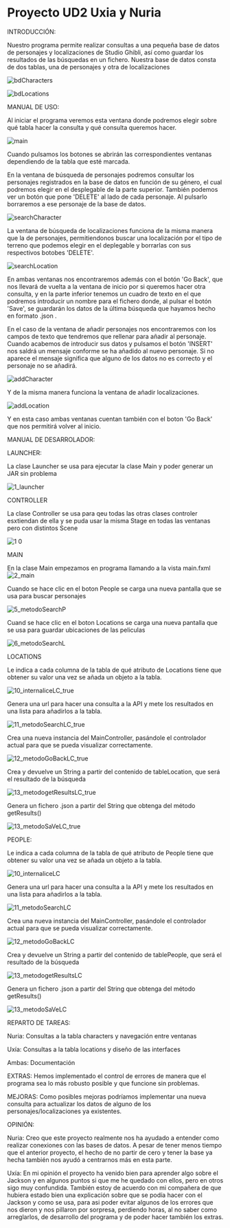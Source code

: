# Proyecto UD2 Uxia y Nuria

INTRODUCCIÓN:

Nuestro programa permite realizar consultas a una pequeña base de datos de personajes y localizaciones de Studio Ghibli, así como guardar los resultados de las búsquedas en un fichero. Nuestra base de datos consta de dos tablas, una de personajes y otra de localizaciones

![bdCharacters](https://user-images.githubusercontent.com/105040658/200899023-06c4885d-9486-4b02-9c42-02257fd87f28.PNG)

![bdLocations](https://user-images.githubusercontent.com/105040658/200899041-24b47e44-362d-4b0a-a87e-2bbb14415780.PNG)


MANUAL DE USO:

Al iniciar el programa veremos esta ventana donde podremos elegir sobre qué tabla hacer la consulta y qué consulta queremos hacer.

![main](https://user-images.githubusercontent.com/105040658/200899812-618a1ea1-f385-464b-be4b-6ac285fe387d.PNG)

Cuando pulsamos los botones se abrirán las correspondientes ventanas dependiendo de la tabla que esté marcada.

En la ventana de búsqueda de personajes podremos consultar los personajes registrados en la base de datos en función de su género, el cual podremos elegir en el desplegable de la parte superior. También podemos ver un botón que pone 'DELETE' al lado de cada personaje. Al pulsarlo borraremos a ese personaje de la base de datos.

![searchCharacter](https://user-images.githubusercontent.com/105040658/200900412-60a8f915-fe42-4101-9907-adebd6a8e832.PNG)

La ventana de búsqueda de localizaciones funciona de la misma manera que la de personajes, permitiendonos buscar una localización por el tipo de terreno que podemos elegir en el deplegable y borrarlas con sus respectivos botobes 'DELETE'.

![searchLocation](https://user-images.githubusercontent.com/105040658/200901215-d54aa39e-d159-40f7-bb8d-b940ca237bca.PNG)

En ambas ventanas nos encontraremos además con el botón 'Go Back', que nos llevará de vuelta a la ventana de inicio por si queremos hacer otra consulta, y en la parte inferior tenemos un cuadro de texto en el que podremos introducir un nombre para el fichero donde, al pulsar el botón 'Save', se guardarán los datos de la última búsqueda que hayamos hecho en formato .json .

En el caso de la ventana de añadir personajes nos encontraremos con los campos de texto que tendremos que rellenar para añadir al personaje. Cuando acabemos de introducir sus datos y pulsamos el botón 'INSERT' nos saldrá un mensaje conforme se ha añadido al nuevo personaje. Si no aparece el mensaje significa que alguno de los datos no es correcto y el personaje no se añadirá.

![addCharacter](https://user-images.githubusercontent.com/105040658/200902013-a5ae1cef-b2ba-4c19-aa91-72121e329751.PNG)

Y de la misma manera funciona la ventana de añadir localizaciones.

![addLocation](https://user-images.githubusercontent.com/105040658/200902160-adb66ef5-4f62-4ad1-8d57-c3f61b8d83d7.PNG)

Y en esta caso ambas ventanas cuentan también con el boton 'Go Back' que nos permitirá volver al inicio.


MANUAL DE DESARROLADOR:

LAUNCHER:

La clase Launcher se usa para ejecutar la clase Main y poder generar un JAR sin problema

![1_launcher](https://user-images.githubusercontent.com/105040856/195914482-1dc6a25f-b6d8-419b-99f6-66f7ea49f00e.PNG)

CONTROLLER

La clase Controller se usa para qeu todas las otras clases controler esxtiendan de ella y se puda usar la misma Stage en todas las ventanas pero con distintos Scene

![1 0](https://user-images.githubusercontent.com/105040856/195914358-bc647d75-4b69-47f1-9c62-b593969e253c.PNG)

MAIN

En la clase Main empezamos en programa llamando a la vista main.fxml
![2_main](https://user-images.githubusercontent.com/105040856/195914594-a5e70ceb-82aa-4000-bcd7-88fccbf2c6b6.PNG)

Cuando se hace clic en el boton People se carga una nueva pantalla que se usa para buscar personajes

![5_metodoSearchP](https://user-images.githubusercontent.com/105040856/195914700-c16229a0-379c-4c17-a155-8c1ef10d9d9c.PNG)


Cuand se hace clic en el boton Locations se carga una nueva pantalla que se usa para guardar ubicaciones de las peliculas

![6_metodoSearchL](https://user-images.githubusercontent.com/105040856/195914739-ad857406-6a51-411c-81c3-acad809cdca8.PNG)

LOCATIONS

Le indica a cada columna de la tabla de qué atributo de Locations tiene que obtener su valor una vez se añada un objeto a la tabla.

![10_internaliceLC_true](https://user-images.githubusercontent.com/105040856/195915014-8bc1c23c-7a30-4c4d-88aa-b22a95daf5d1.PNG)

Genera una url para hacer una consulta a la API y mete los resultados en una lista para añadirlos a la tabla.

![11_metodoSearchLC_true](https://user-images.githubusercontent.com/105040856/195915029-601f9e3f-1e3c-44fc-bc41-70846fb4df16.PNG)

Crea una nueva instancia del MainController, pasándole el controlador actual para que se pueda visualizar correctamente.

![12_metodoGoBackLC_true](https://user-images.githubusercontent.com/105040856/195915046-58a2e955-379a-4a1b-a559-027870699a01.PNG)

Crea y devuelve un String a partir del contenido de tableLocation, que será el resultado de la búsqueda

![13_metodogetResultsLC_true](https://user-images.githubusercontent.com/105040856/195915064-3a84c3cf-5990-4e92-aab9-2dc9420c3fa1.PNG)

Genera un fichero .json a partir del String que obtenga del método getResults()

![13_metodoSaVeLC_true](https://user-images.githubusercontent.com/105040856/195915085-ad996336-9766-42c3-8f5d-4caa19ff1a62.PNG)

PEOPLE:

Le indica a cada columna de la tabla de qué atributo de People tiene que obtener su valor una vez se añada un objeto a la tabla.

![10_internaliceLC](https://user-images.githubusercontent.com/105040856/195915281-3b2335ad-1110-4677-870c-267f40ce479d.PNG)


Genera una url para hacer una consulta a la API y mete los resultados en una lista para añadirlos a la tabla.

![11_metodoSearchLC](https://user-images.githubusercontent.com/105040856/195915305-97654b36-e9a2-4029-9b74-c40a70691897.PNG)


Crea una nueva instancia del MainController, pasándole el controlador actual para que se pueda visualizar correctamente.

![12_metodoGoBackLC](https://user-images.githubusercontent.com/105040856/195915328-2930c4c6-f65d-40c1-bb8c-43a6cd164ae3.PNG)


Crea y devuelve un String a partir del contenido de tablePeople, que será el resultado de la búsqueda

![13_metodogetResultsLC](https://user-images.githubusercontent.com/105040856/195915348-a0fc3f16-7075-48c5-9adf-9852ca75a514.PNG)


Genera un fichero .json a partir del String que obtenga del método getResults()

![13_metodoSaVeLC](https://user-images.githubusercontent.com/105040856/195915358-16b00627-2680-421b-8035-8efe8974a662.PNG)


REPARTO DE TAREAS:

Nuria:
Consultas a la tabla characters y navegación entre ventanas

Uxía:
Consultas a la tabla locations y diseño de las interfaces

Ambas:
Documentación

EXTRAS:
Hemos implementado el control de errores de manera que el programa sea lo más robusto posible y que funcione sin problemas.

MEJORAS:
Como posibles mejoras podríamos implementar una nueva consulta para actualizar los datos de alguno de los personajes/localizaciones ya existentes.

OPINIÓN:

Nuria: Creo que este proyecto realmente nos ha ayudado a entender como realizar conexiones con las bases de datos. A pesar de tener menos tiempo que el anterior proyecto, el hecho de no partir de cero y tener la base ya hecha también nos ayudó a centrarnos más en esta parte.


Uxía: En mi opinión el proyecto ha venido bien para aprender algo sobre el Jackson y en algunos puntos si que me he quedado con ellos, pero en otros sigo muy confundida. También estoy de acuerdo con mi compañera de que hubiera estado bien una explicación sobre que se podía hacer con el Jackson y como se usa, para asi poder evitar algunos de los errores que nos dieron y nos pillaron por sorpresa, perdiendo horas, al no saber como arreglarlos, de desarrollo del programa y de poder hacer también los extras.

